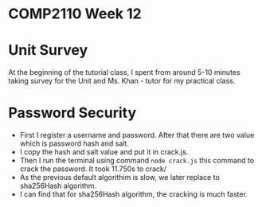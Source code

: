 # COMP2110 Week 12

# Unit Survey
At the beginning of the tutorial class, I spent from around 5-10 minutes taking survey for the Unit and Ms. Khan - tutor for my practical class.

# Password Security

- First I register a username and password. After that there are two value which is password hash and salt.
- I copy the hash and salt value and put it in crack.js.
- Then I run the terminal using command `node crack.js` this command to crack the password. It took 11.750s to crack/
- As the previous default algorithim is slow, we later replace to sha256Hash algorithm.
- I can find that for sha256Hash algorithm, the cracking is much faster.

